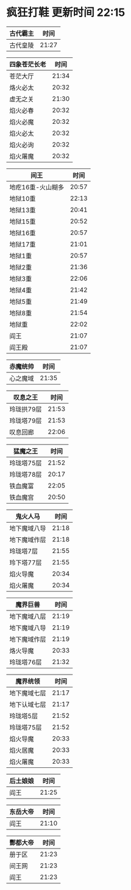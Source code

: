 # 疯狂打鞋 更新时间 22:15

| 古代霸主   | 时间    |
|--------|-------|
| 古代皇陵 | 21:27 |

| 四象苍茫长老   | 时间    |
|--------|-------|
| 苍茫大厅 | 21:34 |
| 烙火必太 | 20:32 |
| 虚无之关 | 21:30 |
| 焰火必春 | 20:32 |
| 焰火必魔 | 20:32 |
| 焰火必太 | 20:32 |
| 焰火必询 | 20:32 |
| 焰火屠魔 | 20:32 |

| 间王   | 时间    |
|--------|-------|
| 地疙16重-火山糊多 | 20:57 |
| 地狱10重 | 22:13 |
| 地狱13重 | 20:41 |
| 地狱15重 | 20:52 |
| 地狱16重 | 20:57 |
| 地狱17重 | 21:01 |
| 地狱1重 | 20:57 |
| 地狱2重 | 21:36 |
| 地狱3重 | 22:06 |
| 地狱4重 | 21:42 |
| 地狱5重 | 21:49 |
| 地狱8重 | 21:54 |
| 地狱重 | 22:02 |
| 阎王 | 21:07 |
| 阎王殿 | 21:07 |

| 赤魔统帅   | 时间    |
|--------|-------|
| 心之魔域 | 21:35 |

| 叹息之王   | 时间    |
|--------|-------|
| 玲珑拱79层 | 21:53 |
| 玲珑塔79层 | 21:53 |
| 叹息回廊 | 22:06 |

| 猛魔之王   | 时间    |
|--------|-------|
| 玲珑塔75层 | 21:52 |
| 玲珑塔78层 | 20:17 |
| 铁血魔富 | 22:05 |
| 铁血魔宫 | 20:50 |

| 鬼火人马   | 时间    |
|--------|-------|
| 地下魔域八导 | 21:18 |
| 地下魔域作层 | 21:18 |
| 玲珑塔7层 | 21:55 |
| 玲下塔77层 | 21:55 |
| 焰火导魔 | 20:34 |
| 焰火屠魔 | 20:34 |

| 魔界巨兽   | 时间    |
|--------|-------|
| 地下魔域八层 | 21:19 |
| 地下魔域八导 | 21:19 |
| 地下魔域作层 | 21:19 |
| 烙火导魔 | 20:33 |
| 玲珑塔76层 | 21:32 |

| 魔界统领   | 时间    |
|--------|-------|
| 地下魔域七层 | 21:17 |
| 地下认域七层 | 21:17 |
| 玲珑塔5层 | 21:52 |
| 玲珑塔75层 | 21:52 |
| 焰火导魔 | 20:33 |
| 焰火居魔 | 20:33 |
| 焰火屠魔 | 20:33 |

| 后土娘娘   | 时间    |
|--------|-------|
| 阎王 | 21:25 |

| 东岳大帝   | 时间    |
|--------|-------|
| 阎王 | 21:10 |

| 酆都大帝   | 时间    |
|--------|-------|
| 册于区 | 21:23 |
| 间王网 | 21:23 |
| 阎王 | 21:23 |